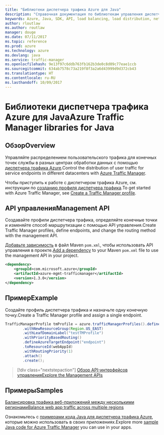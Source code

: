 ```yaml
---
title: "Библиотеки диспетчера трафика Azure для Java"
description: "Справочная документация по библиотекам управления диспетчера трафика для Java"
keywords: Azure, Java, SDK, API, load balancing, load distribution, network, Traffic Manager
author: rloutlaw
ms.author: routlaw
manager: douge
ms.date: 07/11/2017
ms.topic: reference
ms.prod: azure
ms.technology: azure
ms.devlang: java
ms.service: traffic-manager
ms.openlocfilehash: 9e13f97c6ddb763fb162b3de0c8d09c77eae1ccb
ms.sourcegitcommit: 634ab7578c73a219f8f3a2a6d43999d9d372cb43
ms.translationtype: HT
ms.contentlocale: ru-RU
ms.lasthandoff: 10/09/2017
---
```

# <a name="azure-traffic-manager-libraries-for-java"></a><span data-ttu-id="a0ec3-104">Библиотеки диспетчера трафика Azure для Java</span><span class="sxs-lookup"><span data-stu-id="a0ec3-104">Azure Traffic Manager libraries for Java</span></span>

## <a name="overview"></a><span data-ttu-id="a0ec3-105">Обзор</span><span class="sxs-lookup"><span data-stu-id="a0ec3-105">Overview</span></span>

<span data-ttu-id="a0ec3-106">Управляйте распределением пользовательского трафика для конечных точек службы в разных центрах обработки данных с помощью [диспетчера трафика Azure](/azure/traffic-manager/traffic-manager-overview).</span><span class="sxs-lookup"><span data-stu-id="a0ec3-106">Control the distribution of user traffic for service endpoints in different datacenters with [Azure Traffic Manager](/azure/traffic-manager/traffic-manager-overview).</span></span>

<span data-ttu-id="a0ec3-107">Чтобы приступить к работе с диспетчером трафика Azure, см. инструкции по [созданию профиля диспетчера трафика](/azure/traffic-manager/traffic-manager-create-profile).</span><span class="sxs-lookup"><span data-stu-id="a0ec3-107">To get started with Azure Traffic Manager, see [Create a Traffic Manager profile](/azure/traffic-manager/traffic-manager-create-profile).</span></span>

## <a name="management-api"></a><span data-ttu-id="a0ec3-108">API управления</span><span class="sxs-lookup"><span data-stu-id="a0ec3-108">Management API</span></span>

<span data-ttu-id="a0ec3-109">Создавайте профили диспетчера трафика, определяйте конечные точки и изменяйте способ маршрутизации с помощью API управления.</span><span class="sxs-lookup"><span data-stu-id="a0ec3-109">Create Traffic Manager profiles, define endpoints, and change the routing method with the management API.</span></span> 

<span data-ttu-id="a0ec3-110">[Добавьте зависимость](https://maven.apache.org/guides/getting-started/index.html#How_do_I_use_external_dependencies) в файл Maven `pom.xml`, чтобы использовать API управления в проекте.</span><span class="sxs-lookup"><span data-stu-id="a0ec3-110">[Add a dependency](https://maven.apache.org/guides/getting-started/index.html#How_do_I_use_external_dependencies) to your Maven `pom.xml` file to use the management API in your project.</span></span>  

```XML
<dependency>
    <groupId>com.microsoft.azure</groupId>
    <artifactId>azure-mgmt-trafficmanager</artifactId>
    <version>1.3.0</version>
</dependency>
```   

## <a name="example"></a><span data-ttu-id="a0ec3-111">Пример</span><span class="sxs-lookup"><span data-stu-id="a0ec3-111">Example</span></span>

<span data-ttu-id="a0ec3-112">Создайте профиль диспетчера трафика и назначьте одну конечную точку.</span><span class="sxs-lookup"><span data-stu-id="a0ec3-112">Create a Traffic Manager profile and assign a single endpoint.</span></span>

```java
TrafficManagerProfile tmProfile = azure.trafficManagerProfiles().define("testTMProfile")
        .withNewResourceGroup(Region.US_EAST)
        .withLeafDomainLabel("testTMProfile")
        .withPriorityBasedRouting()
        .defineAzureTargetEndpoint("endpoint")
        .toResourceId(webAppId)
        .withRoutingPriority(1)
        .attach()
        .create();
```

> [!div class="nextstepaction"]
> [<span data-ttu-id="a0ec3-113">Обзор API-интерфейсов управления</span><span class="sxs-lookup"><span data-stu-id="a0ec3-113">Explore the Management APIs</span></span>](/java/api/overview/azure/trafficmanager/managementapi)

## <a name="samples"></a><span data-ttu-id="a0ec3-114">Примеры</span><span class="sxs-lookup"><span data-stu-id="a0ec3-114">Samples</span></span>

[<span data-ttu-id="a0ec3-115">Балансировка трафика веб-приложений между несколькими регионами</span><span class="sxs-lookup"><span data-stu-id="a0ec3-115">Balance web app traffic across multiple regions</span></span>](https://github.com/Azure-Samples/traffic-manager-java-manage-profiles)

<span data-ttu-id="a0ec3-116">Ознакомьтесь с [примерами кода Java для диспетчера трафика Azure](https://azure.microsoft.com/resources/samples/?platform=java&term=traffic), которые можно использовать в своих приложениях.</span><span class="sxs-lookup"><span data-stu-id="a0ec3-116">Explore more [sample Java code for Azure Traffic Manager](https://azure.microsoft.com/resources/samples/?platform=java&term=traffic) you can use in your apps.</span></span>
